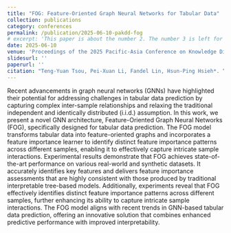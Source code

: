 ```yaml
---
title: "FOG: Feature-Oriented Graph Neural Networks for Tabular Data"
collection: publications
category: conferences
permalink: /publication/2025-06-10-pakdd-fog
# excerpt: 'This paper is about the number 2. The number 3 is left for future work.'
date: 2025-06-10
venue: 'Proceedings of the 2025 Pacific-Asia Conference on Knowledge Discovery and Data Mining, 2025'
slidesurl: ''
paperurl: ''
citation: "Teng-Yuan Tsou, Pei-Xuan Li, Fandel Lin, Hsun-Ping Hsieh*. “FOG: Feature-Oriented Graph Neural Networks for Tabular Data” in Proceedings of the 2025 Pacific-Asia Conference on Knowledge Discovery and Data Mining, 2025 (PAKDD’25)"
---
```


Recent advancements in graph neural networks (GNNs) have highlighted their potential for addressing challenges in tabular data prediction by capturing complex inter-sample relationships and relaxing the traditional independent and identically distributed (i.i.d.) assumption. In this work, we present a novel GNN architecture, Feature-Oriented Graph Neural Networks (FOG), specifically designed for tabular data prediction. The FOG model transforms tabular data into feature-oriented graphs and incorporates a feature importance learner to identify distinct feature importance patterns across different samples, enabling it to effectively capture intricate sample interactions. Experimental results demonstrate that FOG achieves state-of-the-art performance on various real-world and synthetic datasets. It accurately identifies key features and delivers feature importance assessments that are highly consistent with those produced by traditional interpretable tree-based models. Additionally, experiments reveal that FOG effectively identifies distinct feature importance patterns across different samples, further enhancing its ability to capture intricate sample interactions. The FOG model aligns with recent trends in GNN-based tabular data prediction, offering an innovative solution that combines enhanced predictive performance with improved interpretability.
